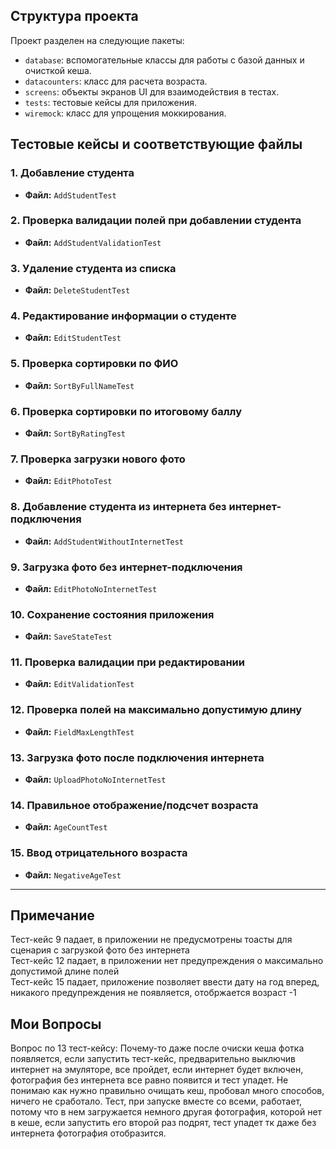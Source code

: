 ## Структура проекта

Проект разделен на следующие пакеты:
- `database`:  вспомогательные классы для работы с базой данных и очисткой кеша.
- `datacounters`: класс для расчета возраста.
- `screens`: объекты экранов UI для взаимодействия в тестах.
- `tests`: тестовые кейсы для приложения.
- `wiremock`: класс для упрощения моккирования.

## Тестовые кейсы и соответствующие файлы

### 1. Добавление студента
- **Файл:** `AddStudentTest`

### 2. Проверка валидации полей при добавлении студента
- **Файл:** `AddStudentValidationTest`

### 3. Удаление студента из списка
- **Файл:** `DeleteStudentTest`

### 4. Редактирование информации о студенте
- **Файл:** `EditStudentTest`

### 5. Проверка сортировки по ФИО
- **Файл:** `SortByFullNameTest`

### 6. Проверка сортировки по итоговому баллу
- **Файл:** `SortByRatingTest`

### 7. Проверка загрузки нового фото
- **Файл:** `EditPhotoTest`

### 8. Добавление студента из интернета без интернет-подключения
- **Файл:** `AddStudentWithoutInternetTest`

### 9. Загрузка фото без интернет-подключения
- **Файл:** `EditPhotoNoInternetTest`

### 10. Сохранение состояния приложения
- **Файл:** `SaveStateTest`

### 11. Проверка валидации при редактировании
- **Файл:** `EditValidationTest`

### 12. Проверка полей на максимально допустимую длину
- **Файл:** `FieldMaxLengthTest`

### 13. Загрузка фото после подключения интернета
- **Файл:** `UploadPhotoNoInternetTest`

### 14. Правильное отображение/подсчет возраста
- **Файл:** `AgeCountTest`

### 15. Ввод отрицательного возраста
- **Файл:** `NegativeAgeTest`

---
## Примечание 
Тест-кейс 9 падает, в приложении не предусмотрены тоасты для сценария с загрузкой фото без интернета      
Тест-кейс 12 падает, в приложении нет предупреждения о максимально допустимой длине полей    
Тест-кейс 15 падает, приложение позволяет ввести дату на год вперед, никакого предупреждения не появляется, отобржается возраст -1
## Мои Вопросы 
Вопрос по 13 тест-кейсу:
  Почему-то даже после очиски кеша фотка появляется, если запустить тест-кейс, предварительно выключив интернет на эмуляторе, все пройдет,
   если интернет будет включен, фотография без интернета все равно появится и тест упадет.
Не понимаю как нужно правильно очищать кеш, пробовал много способов, ничего не сработало. Тест, при запуске вместе со всеми, работает, потому что в нем загружается немного другая фотография, 
которой нет в кеше, если запустить его второй раз подрят, тест упадет тк даже без интернета фотография отобразится.
